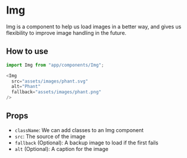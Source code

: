 Img
====
Img is a component to help us load images in a better way, and gives us flexibility to improve image handling in the future.


How to use
-----------
```js
import Img from "app/components/Img";

<Img
  src="assets/images/phant.svg"
  alt="Phant"
  fallback="assets/images/phant.png"
/>
```

Props
------
* `className`: We can add classes to an Img component
* `src`: The source of the image
* `fallback` (Optional): A backup image to load if the first fails
* `alt` (Optional): A caption for the image
